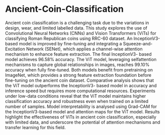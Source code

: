 # Ancient-Coin-Classification
Ancient coin classification is a challenging task due to the variations in design,
wear, and limited labelled data. This study explores the use of Convolutional
Neural Networks (CNNs) and Vision Transformers (ViTs) for classifying
Roman Republican coins using RRC-60 dataset.
An InceptionV3-based model is improved by fine-tuning and integrating a
Squeeze-and-Excitation Network (SENet), which applies a channel-wise
attention mechanism to enhance feature extraction. The final InceptionV3-
based model achieves 96.58% accuracy. The ViT model, leveraging selfattention mechanisms to capture global relationships in images, reaches
99.10% accuracy when fully fine-tuned. Both models benefit from pretraining
on ImageNet, which provides a strong feature extraction foundation before
fine-tuning on the ancient coin dataset.
Comparative analysis shows that the ViT model outperforms the InceptionV3-
based model in accuracy and inference speed but requires more
computational resources. Experiments under low-data conditions reveal that
the ViT model maintains higher classification accuracy and robustness even
when trained on a limited number of samples. Model interpretability is
analysed using Grad-CAM for the InceptionV3-based model and attention
maps for the ViT model. Results highlight the effectiveness of ViTs in ancient
coin classification, especially with limited data, and underscore the potential of
attention mechanisms and transfer learning for this field.
